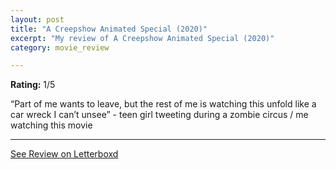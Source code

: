 ```yaml
---
layout: post
title: "A Creepshow Animated Special (2020)"
excerpt: "My review of A Creepshow Animated Special (2020)"
category: movie_review

---
```


**Rating:** 1/5

“Part of me wants to leave, but the rest of me is watching this unfold like a car wreck I can’t unsee” - teen girl tweeting during a zombie circus / me watching this movie

<hr>

[See Review on Letterboxd](https://boxd.it/1qP0Gb)
